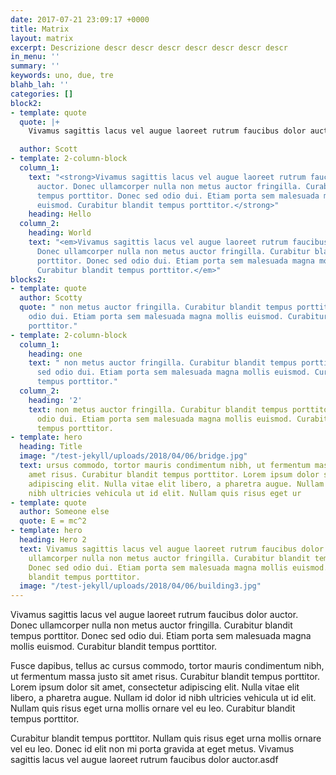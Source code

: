 ```yaml
---
date: 2017-07-21 23:09:17 +0000
title: Matrix
layout: matrix
excerpt: Descrizione descr descr descr descr descr descr descr
in_menu: ''
summary: ''
keywords: uno, due, tre
blahb_lah: ''
categories: []
block2:
- template: quote
  quote: |+
    Vivamus sagittis lacus vel augue laoreet rutrum faucibus dolor auctor. Donec ullamcorper nulla non metus auctor fringilla. Curabitur blandit tempus porttitor. Donec sed odio dui. Etiam porta sem malesuada magna mollis euismod. Curabitur blandit tempus porttitor.

  author: Scott
- template: 2-column-block
  column_1:
    text: "<strong>Vivamus sagittis lacus vel augue laoreet rutrum faucibus dolor
      auctor. Donec ullamcorper nulla non metus auctor fringilla. Curabitur blandit
      tempus porttitor. Donec sed odio dui. Etiam porta sem malesuada magna mollis
      euismod. Curabitur blandit tempus porttitor.</strong>"
    heading: Hello
  column_2:
    heading: World
    text: "<em>Vivamus sagittis lacus vel augue laoreet rutrum faucibus dolor auctor.
      Donec ullamcorper nulla non metus auctor fringilla. Curabitur blandit tempus
      porttitor. Donec sed odio dui. Etiam porta sem malesuada magna mollis euismod.
      Curabitur blandit tempus porttitor.</em>"
blocks2:
- template: quote
  author: Scotty
  quote: " non metus auctor fringilla. Curabitur blandit tempus porttitor. Donec sed
    odio dui. Etiam porta sem malesuada magna mollis euismod. Curabitur blandit tempus
    porttitor."
- template: 2-column-block
  column_1:
    heading: one
    text: " non metus auctor fringilla. Curabitur blandit tempus porttitor. Donec
      sed odio dui. Etiam porta sem malesuada magna mollis euismod. Curabitur blandit
      tempus porttitor."
  column_2:
    heading: '2'
    text: non metus auctor fringilla. Curabitur blandit tempus porttitor. Donec sed
      odio dui. Etiam porta sem malesuada magna mollis euismod. Curabitur blandit
      tempus porttitor.
- template: hero
  heading: Title
  image: "/test-jekyll/uploads/2018/04/06/bridge.jpg"
  text: ursus commodo, tortor mauris condimentum nibh, ut fermentum massa justo sit
    amet risus. Curabitur blandit tempus porttitor. Lorem ipsum dolor sit amet, consectetur
    adipiscing elit. Nulla vitae elit libero, a pharetra augue. Nullam id dolor id
    nibh ultricies vehicula ut id elit. Nullam quis risus eget ur
- template: quote
  author: Someone else
  quote: E = mc^2
- template: hero
  heading: Hero 2
  text: Vivamus sagittis lacus vel augue laoreet rutrum faucibus dolor auctor. Donec
    ullamcorper nulla non metus auctor fringilla. Curabitur blandit tempus porttitor.
    Donec sed odio dui. Etiam porta sem malesuada magna mollis euismod. Curabitur
    blandit tempus porttitor.
  image: "/test-jekyll/uploads/2018/04/06/building3.jpg"
---
```

Vivamus sagittis lacus vel augue laoreet rutrum faucibus dolor auctor. Donec ullamcorper nulla non metus auctor fringilla. Curabitur blandit tempus porttitor. Donec sed odio dui. Etiam porta sem malesuada magna mollis euismod. Curabitur blandit tempus porttitor.

Fusce dapibus, tellus ac cursus commodo, tortor mauris condimentum nibh, ut fermentum massa justo sit amet risus. Curabitur blandit tempus porttitor. Lorem ipsum dolor sit amet, consectetur adipiscing elit. Nulla vitae elit libero, a pharetra augue. Nullam id dolor id nibh ultricies vehicula ut id elit. Nullam quis risus eget urna mollis ornare vel eu leo. Curabitur blandit tempus porttitor.

Curabitur blandit tempus porttitor. Nullam quis risus eget urna mollis ornare vel eu leo. Donec id elit non mi porta gravida at eget metus. Vivamus sagittis lacus vel augue laoreet rutrum faucibus dolor auctor.asdf
